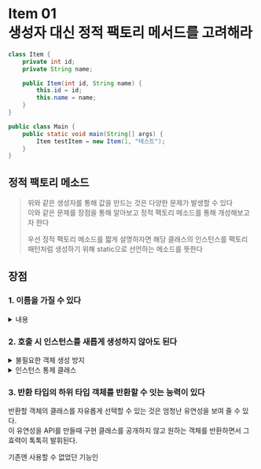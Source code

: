 # Item 01 <br /> 생성자 대신 정적 팩토리 메서드를 고려해라

```java
class Item {
    private int id;
    private String name;

    public Item(int id, String name) {
        this.id = id;
        this.name = name;
    }
}

public class Main {
    public static void main(String[] args) {
        Item testItem = new Item(1, "테스트");
    }
}
```

## 정적 팩토리 메소드
> 위와 같은 생성자를 통해 값을 만드는 것은 다양한 문제가 발생할 수 있다 <br />
> 이와 같은 문제를 장점을 통해 알아보고 정적 팩토리 메소드를 통해 개성해보고자 한다
> 
> 우선 정적 팩토리 메소드를 짧게 설명하자면 해당 클래스의 인스턴스를 팩토리 패턴처럼 생성하기 위해 static으로 선언하는 메소드를 뜻한다
 

## 장점
### 1. 이름을 가질 수 있다
<details>
  <summary>내용</summary>

기본 생성자를 통해 인스턴스를 만드는 것은 다른 개발자와 개발을 하면서 발생할 수 있는 문제점을 알아야 한다. <br />
우선 만약 우리가 위에서 만든 객체에서 id는 내부에서 조작하고 오롯이 name만을 받아서 객체를 생성하고 싶다면 어떻게 해야할까
```java
class Item {
    private int id;
    private String name;

    public Item(int id, String name) {
        this.id = id;
        this.name = name;
    }

    public Item(String name) {
        this.name = name;
    }
}

public class Main {
    public static void main(String[] args) {
        Item testItem2 = new Item("테스트");
    }
}
```
> <strong>위와 같이 부생성자를 통해 만들수 있지만 이것은 나만 알고 있는 방법일 뿐 다른 개발자가 사용하려 한다면 결국 내부 로직을 파헤쳐야한다 </strong><br />

이것을 해결할 수 있다
```java
class Item {
    private int id;
    private String name;

    public Item(int id, String name) {
        this.id = id;
        this.name = name;
    }

    public static Item createItemWithoutId(String name) {
        return new Item(0, name);
    }
}

public class Main {
    public static void main(String[] args) {
        Item testItem = Item.createItemWithoutId("테스트");
    }
}
```
포인트는 바로 Item 클래스에 있는 static 메소드이다.
이름을 저렇게 따로 작성을 해서 사용할 수 있기 때문에 다른 개발자가 사용하기 좀 더 수월해지고 해당 클래스가 무엇을 위한 메소드인지 명확하게 알기 쉽다
</details>

### 2. 호출 시 인스턴스를 새롭게 생성하지 않아도 된다
<details>
  <summary>불필요한 객체 생성 방지</summary>
<strong>불필요한 객체 생성은 피하는 것이 좋다. </strong><br />

대표적인 예로 자주 사용하는 객체인 Boolean과 Integer와 같은 객체의 경우 값을 변경할때 valueOf를 사용하지만 이를 위해 일일히 객체를 생성하지 않는다

```java
class Test {
public static void main(String[] args) {
    Integer i1 = Integer.valueOf(100);
    Integer i2 = Integer.valueOf(100);

    Boolean b1 = Boolean.valueOf(true);
    Boolean b2 = Boolean.valueOf(true);

    System.out.println(i1 == i2); // true
    System.out.println(b1 == b2); // true
}
}
```
이렇게 각각의 객체는 굳이 인스턴스를 진행하지 않고 바로 static 메소드를 통해 값을 셋팅할 수 있도록 한다 <br />
여기서 Integer는 심지어 값을 캐싱하여 사용하기 때문에 값을 true로 반환하기도 한다
> <strong>약간의 팁</strong> <br/> Integer는 값을 -128 ~ 127 까지 캐싱하고 그 이외는 객체의 값을 새로 만든다

```java
class Test {
    public static void main(String[] args) {
        Integer i1 = Integer.valueOf(100);
        Integer i2 = Integer.valueOf(100);

        Integer i3 = Integer.valueOf(200);
        Integer i4 = Integer.valueOf(200);

        System.out.println(i1 == i2); // true
        System.out.println(i3 == i4); // false
    }
}
```
</details>

<details>
  <summary>인스턴스 통제 클래스</summary>

> 정적 팩토리 메소드는 언제 어떤 인스턴스를 살아 있게 할지 철저히 통제 할 수 있다 <br/>
> 이런 클래스를 인스턴스 통제 클래스라고 한다

대표적으로 인스턴스가 통제되는것이 바로 <u><strong>싱글톤</strong></u>이다 <br />
만약 우리가 같은 클래스를 반복해서 부른다면 무슨 문제가 발생할까?

1. 불필요한 객체 생성에 따른 메모리 낭비
    - 객체를 통제하지 않고 요청에 따라 새로운 객체를 계속해서 생성한다면 메모리를 불필요하게 과하게 차지하고 이는 성능 저하로 이어진다
2. 우리가 어떤 객체의 상태에 따른 값을 공유하고 싶어도 하지 못한다
    - 객체를 계속해서 새롭게 만든다면 객체는 여러개이기 때문에 일관성있는 데이터를 보장하지 못한다

이 문제를 정적 팩토리 메소드를 통해 객체의 생성을 통제하고 불변 값 클래스에서 동치인 인스턴스가 단 하나뿐임을 보장할 수 있다 <br/>
불변 값 클래스에서 동치인 인스턴스가 단 하나뿐임을 보장한다는 것은 equals를 통해 상세한 구현없이 == 만으로도 비교가 가능하다는 것이다 <br/>
이를 코드를 통해 더욱 상세하게 확인해본다면

```java
public final class Color {
    private static final Map<String, Color> CACHE = new ConcurrentHashMap<>();
    private final String name;

    private Color(String name) {
        this.name = name;
    }

    public static Color of(String name) {
        return CACHE.computeIfAbsent(name, Color::new);
    }

    public String getName() {
        return name;
    }
}
```
이렇게 final을 통해 불변 클래스를 만들고 해당 값을 new ConcurrentHashMap()으로 값을 캐싱해놓는다. 그리고 우리가 Integer를 valueOf로 호출을 해서 객체를 만들었던 것 처럼 객체를 만드는 것이다

그러면 굳이 new 연산자를 통한 인스턴스 생성없이 객체를 생성할 수 있고 이렇게 생성된 객체는 .equals()가 아닌 == 으로 비교가 가능한 것이다

```java
public class Main {
    public static void main(String[] args) {
        Color red1 = Color.of("red");
        Color red2 = Color.of("red");
        Color blue = Color.of("blue");

        System.out.println(red1 == red2);  // true (같은 객체)
        System.out.println(red1 == blue);  // false (다른 객체)
    }
}
```
이렇게 객체를 미리 Map에 저장하고 해당 불변 객체의 값인 name이 key로써 존재하지 않으면 새롭게 만들고 있다면 기존의 것을 주면서 동일성을 유지할 수 있다
</details>


### 3. 반환 타입의 하위 타입 객체를 반환할 수 잇는 능력이 있다

반환할 객체의 클래스를 자유롭게 선택할 수 있는 것은 엄청난 유연성을 보여 줄 수 있다. <br/>
이 유연성을 API를 만들때 구현 클래스를 공개하지 않고 원하는 객체를 반환하면서 그 효력이 톡톡히 발휘된다.

기존엔 사용할 수 없었던 기능인 
